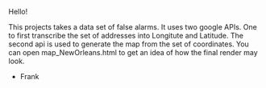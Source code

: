 Hello!

This projects takes a data set of false alarms. It uses two google APIs. 
One to first transcribe the set of addresses into Longitute and Latitude.
The second api is used to generate the map from the set of coordinates.
You can open map_NewOrleans.html to get an idea of how the final render may look. 


- Frank
